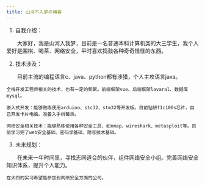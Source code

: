 ```yaml
---
title: 山河不入梦の博客
---
```


1. 自我介绍：

    大家好，我是山河入我梦，目前是一名普通本科计算机类的大三学生，我个人爱好是围棋、喝茶、网络安全，平时喜欢捣鼓各种奇奇怪怪的东西。

2. 技术涉及：

    目前主流的编程语言c、java、python都有涉猎，个人主攻语言java。

    全栈开发工程师相关的技术，也有一定的积累。前端框架vue、后端框架lavaral、数据库mysql。

    嵌入式开发：能够熟练使用arduino、stc32、stm32等开发板。目前钻研f1c100s芯片，自己开发卡片电脑。准备入手树莓派。

    网络安全相关技术：能够熟练使用各种安全工具，如nmap、wireshark、metasploit等。目前学习完了web安全基础、密码学基础、隐写技术基础。

3. 未来规划：

    在未来一年时间里，寻找志同道合的伙伴，组件网络安全小组。完善网络安全知识体系，提升个人能力。

    在大四的实习希望能参加到网络安全方面的公司。
